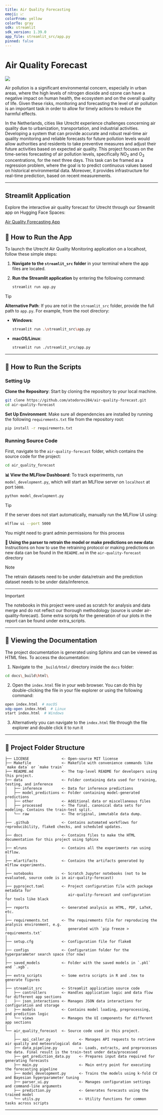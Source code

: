 ```yaml
---
title: Air Quality Forecasting
emoji: 📈
colorFrom: yellow
colorTo: gray
sdk: streamlit
sdk_version: 1.39.0
app_file: streamlit_src/app.py
pinned: false
---
```


# Air Quality Forecast

<a target="_blank" href="https://cookiecutter-data-science.drivendata.org/">
    <img src="https://img.shields.io/badge/CCDS-Project%20template-328F97?logo=cookiecutter" />
</a>

Air pollution is a significant environmental concern, especially in urban areas, where the high levels of nitrogen dioxide and ozone can have a negative impact on human health, the ecosystem and on the overall quality of life. Given these risks, monitoring and forecasting the level of air pollution is an important task in order to allow for timely actions to reduce the harmful effects. 

In the Netherlands, cities like Utrecht experience challenges concerning air quality due to urbanization, transportation, and industrial activities. Developing a system that can provide accurate and robust real-time air quality monitoring and reliable forecasts for future pollution levels would allow authorities and residents to take preventive measures and adjust their future activities based on expected air quality. This project focuses on the time-series forecasting of air pollution levels, specifically NO<sub>2</sub> and O<sub>3</sub> concentrations, for the next three days. This task can be framed as a regression problem, where the goal is to predict continuous values based on historical environmental data. Moreover, it provides infrastructure for real-time prediction, based on recent measurements.

---
## Streamlit Application

Explore the interactive air quality forecast for Utrecht through our Streamlit app on Hugging Face Spaces:

[Air Quality Forecasting App](https://huggingface.co/spaces/03chrisk/air-quality-forecasting)

## 🚀 How to Run the App

To launch the Utrecht Air Quality Monitoring application on a localhost, follow these simple steps:

1. **Navigate to the `streamlit_src` folder** in your terminal where the app files are located.

2. **Run the Streamlit application** by entering the following command:
   ```bash
   streamlit run app.py
> [!TIP]
> **Alternative Path**: If you are not in the `streamlit_src` folder, provide the full path to `app.py`. For example, from the root directory:
> - **Windows**: 
>   ```bash
>   streamlit run .\streamlit_src\app.py
>   ```
> - **macOS/Linux**: 
>   ```bash
>   streamlit run ./streamlit_src/app.py
>   ```


---

## 🚀 How to Run the Scripts

### Setting Up

**Clone the Repository**: Start by cloning the repository to your local machine.
   ```bash
   git clone https://github.com/atodorov284/air-quality-forecast.git
   cd air-quality-forecast
   ```
**Set Up Environment**:
   Make sure all dependencies are installed by running the following `requirements.txt` file from the repository root:
   ```bash
   pip install -r requirements.txt
   ```
### Running Source Code
First, navigate to the `air-quality-forecast` folder, which contains the source code for the project:

```bash
cd air_quality_forecast
```
**📊 View the MLFlow Dashboard**: 
To track experiments, run `model_development.py`, which will start an MLFlow server on `localhost` at port `5000`.

```bash
python model_development.py
```
> [!TIP]
> If the server does not start automatically, manually run the MLFlow UI using:
> ```bash
> mlflow ui --port 5000
>  ```
> You might need to grant admin permissions for this process

**🔄 Using the parser to retrain the model or make predictions on new data**:
Instructions on how to use the retraining protocol or making predictions on new data can be found in the `README.md` in the `air-quality-forecast` directory

> [!NOTE]
>The retrain datasets need to be under data/retrain and the prediction dataset needs to be under data/inference.
---
> [!IMPORTANT]
> The notebooks in this project were used as scratch for analysis and data merge and do not reflect our thorough methodology (source is under air-quality-forecast). Some extra scripts for the generation of our plots in the report can be found under extra_scripts.
---
## 📖 Viewing the Documentation

The project documentation is generated using Sphinx and can be viewed as HTML files. To access the documentation:

1. Navigate to the `_build/html/` directory inside the `docs` folder:
```bash
cd docs\_build\html\
```
2. Open the `index.html` file in your web browser. You can do this by double-clicking the file in your file explorer or using the following command:
```bash
open index.html  # macOS
xdg-open index.html  # Linux
start index.html  # Windows
```
3. Alternatively you can navigate to the `index.html` file through the file explorer and double click it to run it
---
## 📂 Project Folder Structure

```plaintext
├── LICENSE               <- Open-source MIT license
├── Makefile              <- Makefile with convenience commands like `make data` or `make train`
├── README.md             <- The top-level README for developers using this project.
├── data                  <- Folder containing data used for training, testing, and inference
│   ├── inference         <- Data for inference predictions
│   ├── model_predictions <- Folder containing model-generated predictions
│   ├── other             <- Additional data or miscellaneous files
│   ├── processed         <- The final, canonical data sets for modeling. Contains the train-test split.
│   └── raw               <- The original, immutable data dump.
│
├── .github               <- Contains automated workflows for reproducibility, flake8 checks, and scheduled updates. 
│
├── docs                  <- Contains files to make the HTML documentation for this project using Sphinx
│
├── mlruns                <- Contains all the experiments ran using mlflow.
│
├── mlartifacts           <- Contains the artifacts generated by mlflow experiments.
│
├── notebooks             <- Scratch Jupyter notebooks (not to be evaluated, source code is in air-quality-forecast)
│
├── pyproject.toml        <- Project configuration file with package metadata for 
│                            air-quality-forecast and configuration for tools like black
│
├── reports               <- Generated analysis as HTML, PDF, LaTeX, etc.
│
├── requirements.txt      <- The requirements file for reproducing the analysis environment, e.g.
│                            generated with `pip freeze > requirements.txt`
│
├── setup.cfg             <- Configuration file for flake8
│
├── configs               <- Configuration folder for the hyperparameter search space (for now)
│
├── saved_models          <- Folder with the saved models in `.pkl` and `.xgb`.
│
├── extra_scripts         <- Some extra scripts in R and .tex to generate figures
│
├── streamlit_src         <- Streamlit application source code
│   ├── controllers       <- Handles application logic and data flow for different app sections
│   ├── json_interactions <- Manages JSON data interactions for configuration and storage
│   ├── models            <- Contains model loading, preprocessing, and prediction logic
│   └── views             <- Manages the UI components for different app sections
│
└── air_quality_forecast  <- Source code used in this project.
    │
    ├── api_caller.py             <- Manages API requests to retrieve air quality and meteorological data
    ├── data_pipeline.py          <- Loads, extracts, and preprocesses the data. Final result is the train-test under data/processed
    ├── get_prediction_data.py    <- Prepares input data required for generating forecasts
    ├── main.py                   <- Main entry point for executing the forecasting pipeline
    ├── model_development.py      <- Trains the models using k-fold CV and Bayesian hyperparameter tuning
    ├── parser_ui.py              <- Manages configuration settings and command-line arguments
    ├── prediction.py             <- Generates forecasts using the trained model
    └── utils.py                  <- Utility functions for common tasks across scripts
```
---

